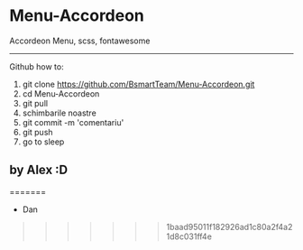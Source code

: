 # Menu-Accordeon
Accordeon Menu, scss, fontawesome

--------------------------------------------------------------

Github how to:
1) git clone https://github.com/BsmartTeam/Menu-Accordeon.git
2) cd Menu-Accordeon
3) git pull
4) schimbarile noastre
5) git commit -m 'comentariu'
6) git push
7) go to sleep

by Alex :D
--------------------------------------------------------------

=======
+ Dan
>>>>>>> 1baad95011f182926ad1c80a2f4a21d8c031ff4e
